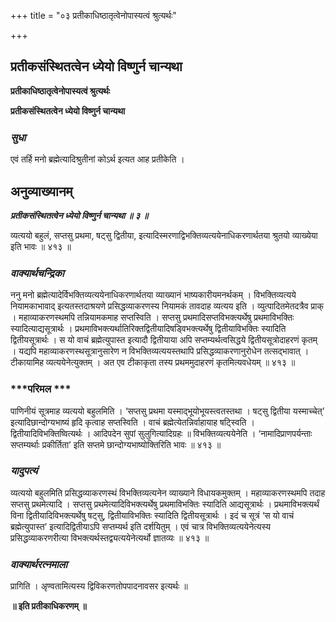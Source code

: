 +++
title = "०३ प्रतीकाधिष्ठातृत्वेनोपास्यत्वं श्रुत्यर्थः"

+++


## प्रतीकसंस्थितत्वेन ध्येयो विष्णुर्न चान्यथा

**प्रतीकाधिष्ठातृत्वेनोपास्यत्वं श्रुत्यर्थः**

**प्रतीकसंस्थितत्वेन ध्येयो विष्णुर्न चान्यथा**

### ***सुधा***

एवं तर्हि मनो ब्रह्मेत्यादिश्रुतीनां कोऽर्थ इत्यत आह प्रतीकेति ।

## **अनुव्याख्यानम्**

***प्रतीकसंस्थितत्वेन ध्येयो विष्णुर्न चान्यथा ॥ ३ ॥***

व्यत्ययो बहुलं, सप्तसु प्रथमा, षट्सु द्वितीया, इत्यादिस्मरणाद्विभक्तिव्यत्ययेनाधिकरणार्थतया श्रुतयो व्याख्येया इति भावः ॥ ४१३ ॥

### ***वाक्यार्थचन्द्रिका***

ननु मनो ब्रह्मेत्यादेर्विभक्तिव्यत्ययेनाधिकरणार्थतया व्याख्यानं भाष्यकारीयमनर्थकम् । विभक्तिव्यत्यये नियामकाभावाद् इत्यतस्तदाश्रयणे प्रसिद्धव्याकरणस्य नियामकं तावदाह व्यत्यय इति । व्युत्पादितमेतदत्रैव प्राक् । महाव्याकरणस्थमपि तन्नियामकमाह सप्तस्विति । सप्तसु प्रथमादिसप्तविभक्त्यर्थेषु प्रथमाविभक्तिः स्यादित्याद्यसूत्रार्थः । प्रथमाविभक्त्यर्थातिरिक्तद्वितीयादिषडि्वभक्त्यर्थेषु द्वितीयाविभक्तिः स्यादिति द्वितीयसूत्रार्थः । स यो वाचं ब्रह्मेत्युपास्त इत्यादौ द्वितीयाया अपि सप्तम्यर्थत्वसिद्धये द्वितीयसूत्रोदाहरणं कृतम् । यद्यपि महाव्याकरणस्थसूत्रानुसारेण न विभक्तिव्यत्ययस्तथापि प्रसिद्धव्याकरणानुरोधेन तत्सद्भावात् । टीकायामिह व्यत्ययेनेत्युक्तम् । अत एव टीकाकृता तस्य प्रथममुदाहरणं कृतमित्यवधेयम् ॥ ४१३ ॥

### ***परिमल ***

पाणिनीयं सूत्रमाह व्यत्ययो बहुलमिति । ‘सप्तसु प्रथमा यस्माद्भूयोभूयस्त्वतस्तथा । षट्सु द्वितीया यस्माच्चेत्’ इत्यादिछान्दोग्यभाष्यं हृदि कृत्वाह सप्तस्विति । वाचं ब्रह्मेत्येतन्निर्वाहायाह षट्स्विति । द्वितीयादिविभक्तिष्वित्यर्थः । आदिपदेन सुपां सुलुगित्यादिग्रहः ॥ विभक्तिव्यत्ययेनेति । ‘नामादिप्राणपर्यन्ताः सप्तम्यर्थाः प्रकीर्तिता’ इति सप्तमे छान्दोग्यभाष्योक्तिरिति भावः ॥ ४१३ ॥

### ***यादुपत्यं***

व्यत्ययो बहुलमिति प्रसिद्धव्याकरणस्थं विभक्तिव्यत्यनेन व्याख्याने विधायकमुक्तम् । महाव्याकरणस्थमपि तदाह सप्तसु प्रथमेत्यादि । सप्तसु प्रथमेत्यादिविभक्त्यर्थेषु प्रथमाविभक्तिः स्यादिति आद्यसूत्रार्थः । प्रथमाविभक्त्यर्थं विना द्वितीयादिविभक्त्यर्थेषु षट्सु, द्वितीयाविभक्तिः स्यादिति द्वितीयसूत्रार्थः । इदं च सूत्रं ‘स यो वाचं ब्रह्मेत्युपास्त’ इत्यादिद्वितीयाऽपि सप्तम्यर्थ इति दर्शयितुम् । एवं चात्र विभक्तिव्यत्ययेनेत्यस्य प्रसिद्धव्याकरणरीत्या विभक्त्यर्थस्तद्व्यत्ययेनेत्यर्थो ज्ञातव्यः ॥ ४१३ ॥

### ***वाक्यार्थरत्नमाला***

प्रागिति । अृण्वतामित्यस्य द्विविकरणतोपपादनावसर इत्यर्थः ॥

**॥ इति प्रतीकाधिकरणम् ॥**

